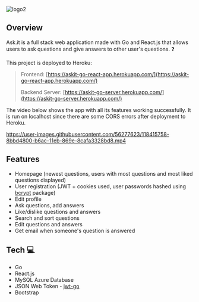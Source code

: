 ![logo2](https://user-images.githubusercontent.com/56277623/118417516-aeebf580-b6b4-11eb-9b3c-a79dfa12a2ef.jpg)

## Overview
Ask.it is a full stack web application made with Go and React.js that allows users to ask questions and give answers to other user's questions. :question: 

This project is deployed to Heroku: 
> Frontend: [https://askit-go-react-app.herokuapp.com/](https://askit-go-react-app.herokuapp.com/)
> 
> Backend Server: [https://askit-go-server.herokuapp.com/](https://askit-go-server.herokuapp.com/)
> 

The video below shows the app with all its features working successfully. It is run on localhost since there are some CORS errors after deployment to Heroku.


https://user-images.githubusercontent.com/56277623/118415758-8bbd4800-b6ac-11eb-869e-8cafa3328bd8.mp4



## Features
* Homepage (newest questions, users with most questions and most liked questions displayed)
* User registration (JWT + cookies used, user passwords hashed using [bcrypt](https://pkg.go.dev/golang.org/x/crypto/bcrypt) package)
* Edit profile
* Ask questions, add answers
* Like/dislike questions and answers
* Search and sort questions
* Edit questions and answers
* Get email when someone's question is answered

## Tech :computer:
* Go
* React.js
* MySQL Azure Database
* JSON Web Token - [jwt-go](https://github.com/dgrijalva/jwt-go)
* Bootstrap
